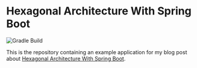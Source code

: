 # Hexagonal Architecture With Spring Boot

![Gradle Build](https://github.com/arhohuttunen/spring-boot-hexagonal-architecture/workflows/Gradle%20Build/badge.svg)

This is the repository containing an example application for my blog post about [Hexagonal Architecture With Spring Boot](https://www.arhohuttunen.com/hexagonal-architecture-spring-boot/).
